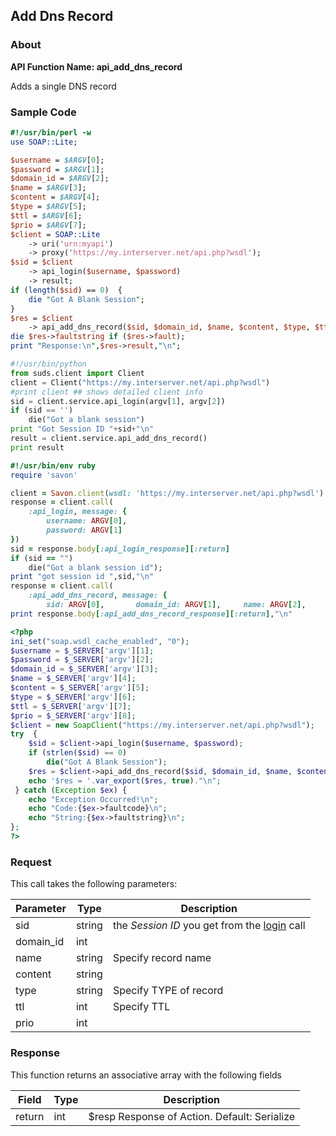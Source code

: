 
## Add Dns Record

### About

**API Function Name: api_add_dns_record**

Adds a single DNS record


### Sample Code

```perl
#!/usr/bin/perl -w
use SOAP::Lite;

$username = $ARGV[0];
$password = $ARGV[1];
$domain_id = $ARGV[2];
$name = $ARGV[3];
$content = $ARGV[4];
$type = $ARGV[5];
$ttl = $ARGV[6];
$prio = $ARGV[7];
$client = SOAP::Lite
	-> uri('urn:myapi')
	-> proxy('https://my.interserver.net/api.php?wsdl');
$sid = $client
	-> api_login($username, $password)
	-> result;
if (length($sid) == 0)  {
	die "Got A Blank Session";
} 
$res = $client
	-> api_add_dns_record($sid, $domain_id, $name, $content, $type, $ttl, $prio);
die $res->faultstring if ($res->fault);
print "Response:\n",$res->result,"\n";

```

```python
#!/usr/bin/python
from suds.client import Client
client = Client("https://my.interserver.net/api.php?wsdl")
#print client ## shows detailed client info
sid = client.service.api_login(argv[1], argv[2])
if (sid == '')
	die("Got a blank session")
print "Got Session ID "+sid+"\n"
result = client.service.api_add_dns_record()
print result

```

```ruby
#!/usr/bin/env ruby
require 'savon'

client = Savon.client(wsdl: 'https://my.interserver.net/api.php?wsdl')
response = client.call(
	:api_login, message: {
		username: ARGV[0],
		password: ARGV[1]
})
sid = response.body[:api_login_response][:return]
if (sid == "")
	die("Got a blank session id");
print "got session id ",sid,"\n"
response = client.call(
	:api_add_dns_record, message: {
		sid: ARGV[0],		domain_id: ARGV[1],		name: ARGV[2],		content: ARGV[3],		type: ARGV[4],		ttl: ARGV[5],		prio: ARGV[6],})
print response.body[:api_add_dns_record_response][:return],"\n"

```

```php
<?php
ini_set("soap.wsdl_cache_enabled", "0");
$username = $_SERVER['argv'][1];
$password = $_SERVER['argv'][2];
$domain_id = $_SERVER['argv'][3];
$name = $_SERVER['argv'][4];
$content = $_SERVER['argv'][5];
$type = $_SERVER['argv'][6];
$ttl = $_SERVER['argv'][7];
$prio = $_SERVER['argv'][8];
$client = new SoapClient("https://my.interserver.net/api.php?wsdl");
try  { 
	$sid = $client->api_login($username, $password);
	if (strlen($sid) == 0)
		die("Got A Blank Session");
	$res = $client->api_add_dns_record($sid, $domain_id, $name, $content, $type, $ttl, $prio);
	echo '$res = '.var_export($res, true)."\n";
 } catch (Exception $ex) {
	echo "Exception Occurred!\n";
	echo "Code:{$ex->faultcode}\n";
	echo "String:{$ex->faultstring}\n";
}; 
?>

```



### Request

This call takes the following parameters:

Parameter|Type|Description
---------|----|-----------
sid|string|the *Session ID* you get from the [login](#login) call
domain_id|int|
name|string|Specify record name
content|string|
type|string|Specify TYPE of record
ttl|int|Specify TTL
prio|int|


### Response

This function returns an associative array with the following fields

Field|Type|Description
-----|----|-----------
return|int|$resp Response of Action. Default: Serialize


